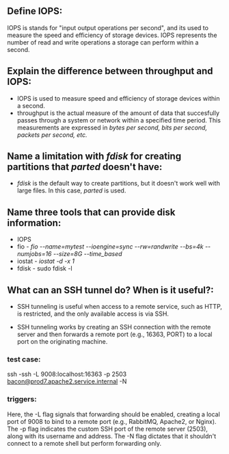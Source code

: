 ## Define IOPS:

IOPS is stands for "input output operations per second", and its used to measure the speed and efficiency of storage devices. IOPS represents the number of read and write operations a storage can perform within a second.

## Explain the difference between throughput and IOPS:

- IOPS is used to measure speed and efficiency of storage devices within a second. 
- throughput is the actual measure of the amount of data that succesfully passes through a system or network within a specified time period. This measurements are expressed in *bytes per second, bits per second, packets per second, etc.*

## Name a limitation with *fdisk* for creating partitions that *parted* doesn't have:

- *fdisk* is the default way to create partitions, but it doesn't work well with large files. In this case, *parted* is used. 

## Name three tools that can provide disk information:
- IOPS
- fio - *fio --name=mytest --ioengine=sync --rw=randwrite --bs=4k --numjobs=16 --size=8G --time_based*
- iostat - *iostat -d -x 1*
- fdisk - sudo fdisk -l

## What can an SSH tunnel do? When is it useful?: 
- SSH tunneling is useful when access to a remote service, such as HTTP, is restricted, and the only available access is via SSH.

- SSH tunneling works by creating an SSH connection with the remote server and then forwards a remote port (e.g., 16363, PORT) to a local port on the originating machine.

### **test case**: 
ssh -ssh -L 9008:localhost:16363 -p 2503 bacon@prod7.apache2.service.internal -N
### **triggers**: 
Here, the -L flag signals that forwarding should be enabled, creating a local port of 9008 to bind to a remote port (e.g., RabbitMQ, Apache2, or Nginx). The -p flag indicates the custom SSH port of the remote server (2503), along with its username and address. The -N flag dictates that it shouldn't connect to a remote shell but perform forwarding only.